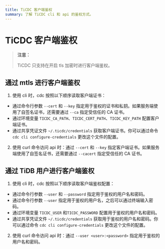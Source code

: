 ```yaml
---
title: TiCDC 客户端鉴权
summary: 了解 TiCDC cli 和 api 的鉴权方式。
---
```


# TiCDC 客户端鉴权

> **注意：**
>
> TiCDC 只支持在开启 tls 加密时进行客户端鉴权。

## 通过 mtls 进行客户端鉴权

1. 使用 cli 时，cdc 按照以下顺序读取客户端证书：
- 通过命令行参数 `--cert` 和 `--key` 指定用于鉴权的证书和私钥。如果服务端使用了自签名证书，还需要通过 `--ca` 指定受信任的 CA 证书。
- 通过环境变量 `TICDC_CA_PATH`、`TICDC_CERT_PATH`、`TICDC_KEY_PATH` 配置客户端证书。
- 通过共享凭证文件 `~/.ticdc/credentials` 获取客户端证书。你可以通过命令 `cdc cli configure-credentials` 更改这个文件的配置。

2. 使用 curl 命令访问 api 时：通过 `--cert` 和 `--key` 指定客户端证书。如果服务端使用了自签名证书，还需要通过 `--cacert` 指定受信任的 CA 证书。


## 通过 TiDB 用户进行客户端鉴权

1. 使用 cli 时，cdc 按照以下顺序读取客户端鉴权配置：
- 通过命令行参数 `--user` 和 `--password` 指定用于鉴权的用户名和密码。
- 通过命令行参数 `--user` 指定用于鉴权的用户名，之后可以通过终端输入密码。
- 通过环境变量 `TICDC_USER` 和`TICDC_PASSWORD` 配置用于鉴权的用户名和密码。
- 通过共享凭证文件 `~/.ticdc/credentials` 获取用于鉴权的用户名和密码。你可以通过命令 `cdc cli configure-credentials` 更改这个文件的配置。

2. 使用 curl 命令访问 api 时：通过 `--user <user>:<password>` 指定用于鉴权的用户名和密码。
